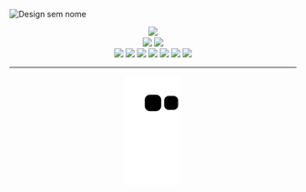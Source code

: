 
![Design sem nome](https://github.com/Paivaas/Paivaas/assets/123731976/c7c26123-31de-4da9-a617-7a59d95fc171)

<div align="center">

<img height=40 src="https://64.media.tumblr.com/a86753dba21858536a4d4507fd96df87/9c6995b07d21774e-b4/s500x750/92f32f6605203b5f21c18e0d5faf1608409a4fc2.gif">
</div>



<div align="center">
  <img height="165em" src="https://github-readme-stats.vercel.app/api?username=paivaas&show_icons=true&theme=gruvbox&include_all_commits=true&count_private=true"/>
  <img height="165em" src="https://github-readme-stats.vercel.app/api/top-langs/?username=paivaas&layout=compact&langs_count=10&theme=gruvbox"/>

  <!-- TEMAS: dark, radical, merko, gruvbox, tokyonight, onedark, cobalt, synthwave, highcontrast, dracula -->
</div>


<div align="center">

<img src="https://img.shields.io/badge/HTML-FEDD4E?style=for-the-badge&logo=html5&logoColor=white">
<img src="https://img.shields.io/badge/CSS-FEDD4E?&style=for-the-badge&logo=css3&logoColor=white">
<img src="https://img.shields.io/badge/JavaScript-FEDD4E?style=for-the-badge&logo=javascript&logoColor=white">
<img src="https://img.shields.io/badge/Java-FEDD4E?style=for-the-badge&logo=java&logoColor=white">
<img src="https://img.shields.io/badge/MySQL-FEDD4E?style=for-the-badge&logo=mysql&logoColor=white">
<img src="https://img.shields.io/badge/Amazon_AWS-FEDD4E?style=for-the-badge&logo=amazon-aws&logoColor=white">
<img src="https://img.shields.io/badge/Microsoft_Azure-FEDD4E?style=for-the-badge&logo=microsoft-azure&logoColor=white">

</div>

-------------
  
<div align="center">
   <img src="https://github.com/Paivaas/Paivaas/blob/output/github-contribution-grid-snake.svg">
</div>

